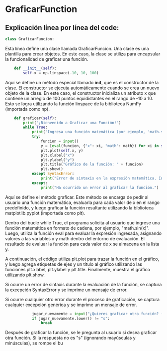  # GraficarFunction
 ## Explicación línea por línea del code:

```python
class GraficarFuncion:
```
Esta línea define una clase llamada GraficarFuncion. Una clase es una plantilla para crear objetos. En este caso, la clase se utiliza para encapsular la funcionalidad de graficar una función.

```python
    def __init__(self):
        self.x = np.linspace(-10, 10, 100)
```
Aquí se define un método especial llamado __init__, que es el constructor de la clase. El constructor se ejecuta automáticamente cuando se crea un nuevo objeto de la clase. En este caso, el constructor inicializa un atributo x que contiene un arreglo de 100 puntos equidistantes en el rango de -10 a 10. Esto se logra utilizando la función linspace de la biblioteca NumPy (importada como np).

```python
    def graficar(self):
        print("¡Bienvenido a Graficar una Función!")
        while True:
            print("Ingresa una función matemática (por ejemplo, 'math.sin(x)'): ")
            try:
                funcion = input()
                y = [eval(funcion, {"x": xi, "math": math}) for xi in self.x]
                plt.plot(self.x, y)
                plt.xlabel("x")
                plt.ylabel("y")
                plt.title("Gráfico de la función: " + funcion)
                plt.show()
            except SyntaxError:
                print("Error de sintaxis en la expresión matemática. Inténtalo nuevamente.")
            except:
                print("Ha ocurrido un error al graficar la función.")
```
Aquí se define el método graficar. Este método se encarga de pedir al usuario una función matemática, evaluarla para cada valor de x en el rango predefinido, y luego graficar la función resultante utilizando la biblioteca matplotlib.pyplot (importada como plt).

Dentro del bucle while True, el programa solicita al usuario que ingrese una función matemática en formato de cadena, por ejemplo, "math.sin(x)". Luego, utiliza la función eval para evaluar la expresión ingresada, asignando valores a las variables x y math dentro del entorno de evaluación. El resultado de evaluar la función para cada valor de x se almacena en la lista y.

A continuación, el código utiliza plt.plot para trazar la función en el gráfico, y luego agrega etiquetas de ejes y un título al gráfico utilizando las funciones plt.xlabel, plt.ylabel y plt.title. Finalmente, muestra el gráfico utilizando plt.show.

Si ocurre un error de sintaxis durante la evaluación de la función, se captura la excepción SyntaxError y se imprime un mensaje de error.

Si ocurre cualquier otro error durante el proceso de graficación, se captura cualquier excepción genérica y se imprime un mensaje de error.

```python
            jugar_nuevamente = input("¿Quieres graficar otra función? (s/n): ")
            if jugar_nuevamente.lower() != "s":
                break
```
Después de graficar la función, se le pregunta al usuario si desea graficar otra función. Si la respuesta no es "s" (ignorando mayúsculas y minúsculas), se rompe el bu